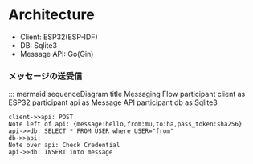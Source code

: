 # Architecture

- Client: ESP32(ESP-IDF)
- DB: Sqlite3
- Message API: Go(Gin)


### メッセージの送受信 

::: mermaid
sequenceDiagram
	title Messaging Flow
	participant client as ESP32
    participant api as Message API
    participant db as Sqlite3
    
	client->>api: POST
	Note left of api: {message:hello,from:mu,to:ha,pass_token:sha256}	
	api->>db: SELECT * FROM USER where USER="from"
	db->>api: 
	Note over api: Check Credential
	api->>db: INSERT into message
	
